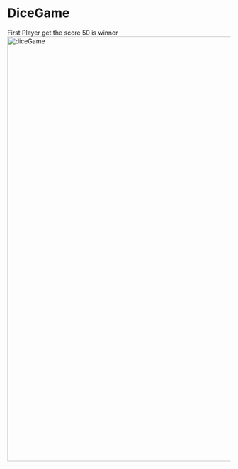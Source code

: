 # DiceGame
  First Player get the score 50 is winner 
<img width="960" alt="diceGame" src="https://user-images.githubusercontent.com/105824474/224800749-9e15fe75-41df-417d-af66-c41d9c5b25c9.png">
